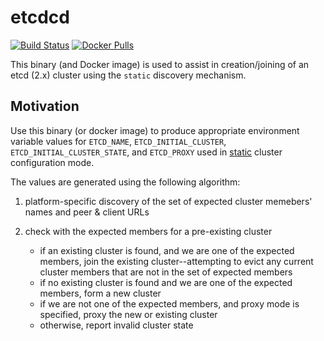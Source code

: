 etcdcd
==============

[![Build Status](https://travis-ci.org/matt-deboer/etcdcd.svg?branch=master)](https://travis-ci.org/matt-deboer/etcdcd)
[![Docker Pulls](https://img.shields.io/docker/pulls/mattdeboer/etcdcd.svg)](https://hub.docker.com/r/mattdeboer/etcdcd/)

This binary (and Docker image) is used to assist in creation/joining of an etcd (2.x) cluster
using the `static` discovery mechanism.


## Motivation

Use this binary (or docker image) to produce appropriate environment variable values for
`ETCD_NAME`, `ETCD_INITIAL_CLUSTER`, `ETCD_INITIAL_CLUSTER_STATE`, and `ETCD_PROXY` used in [static](https://coreos.com/etcd/docs/latest/op-guide/clustering.html#static) cluster configuration mode.

The values are generated using the following algorithm:

1. platform-specific discovery of the set of expected cluster memebers' names and peer & client URLs
1. check with the expected members for a pre-existing cluster

    - if an existing cluster is found, and we are one of the expected members, join the existing cluster--attempting to
      evict any current cluster members that are not in the set of expected members
    - if no existing cluster is found and we are one of the expected members, form a new cluster
    - if we are not one of the expected members, and proxy mode is specified, proxy the new or existing cluster
    - otherwise, report invalid cluster state 


